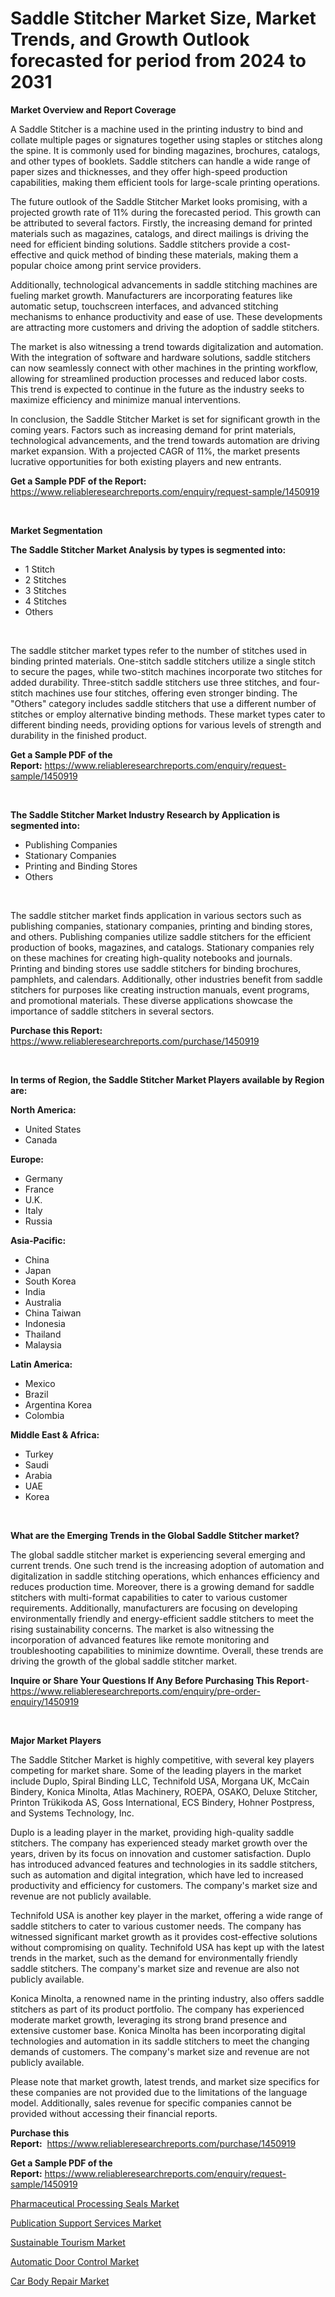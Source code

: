 <p><h1>Saddle Stitcher Market Size, Market Trends, and Growth Outlook forecasted for period from 2024 to 2031</h1></p><p><strong>Market Overview and Report Coverage</strong></p>
<p><p>A Saddle Stitcher is a machine used in the printing industry to bind and collate multiple pages or signatures together using staples or stitches along the spine. It is commonly used for binding magazines, brochures, catalogs, and other types of booklets. Saddle stitchers can handle a wide range of paper sizes and thicknesses, and they offer high-speed production capabilities, making them efficient tools for large-scale printing operations.</p><p>The future outlook of the Saddle Stitcher Market looks promising, with a projected growth rate of 11% during the forecasted period. This growth can be attributed to several factors. Firstly, the increasing demand for printed materials such as magazines, catalogs, and direct mailings is driving the need for efficient binding solutions. Saddle stitchers provide a cost-effective and quick method of binding these materials, making them a popular choice among print service providers.</p><p>Additionally, technological advancements in saddle stitching machines are fueling market growth. Manufacturers are incorporating features like automatic setup, touchscreen interfaces, and advanced stitching mechanisms to enhance productivity and ease of use. These developments are attracting more customers and driving the adoption of saddle stitchers.</p><p>The market is also witnessing a trend towards digitalization and automation. With the integration of software and hardware solutions, saddle stitchers can now seamlessly connect with other machines in the printing workflow, allowing for streamlined production processes and reduced labor costs. This trend is expected to continue in the future as the industry seeks to maximize efficiency and minimize manual interventions.</p><p>In conclusion, the Saddle Stitcher Market is set for significant growth in the coming years. Factors such as increasing demand for print materials, technological advancements, and the trend towards automation are driving market expansion. With a projected CAGR of 11%, the market presents lucrative opportunities for both existing players and new entrants.</p></p>
<p><strong>Get a Sample PDF of the Report:</strong> <a href="https://www.reliableresearchreports.com/enquiry/request-sample/1450919">https://www.reliableresearchreports.com/enquiry/request-sample/1450919</a></p>
<p>&nbsp;</p>
<p><strong>Market Segmentation</strong></p>
<p><strong>The Saddle Stitcher Market Analysis by types is segmented into:</strong></p>
<p><ul><li>1 Stitch</li><li>2 Stitches</li><li>3 Stitches</li><li>4 Stitches</li><li>Others</li></ul></p>
<p>&nbsp;</p>
<p><p>The saddle stitcher market types refer to the number of stitches used in binding printed materials. One-stitch saddle stitchers utilize a single stitch to secure the pages, while two-stitch machines incorporate two stitches for added durability. Three-stitch saddle stitchers use three stitches, and four-stitch machines use four stitches, offering even stronger binding. The "Others" category includes saddle stitchers that use a different number of stitches or employ alternative binding methods. These market types cater to different binding needs, providing options for various levels of strength and durability in the finished product.</p></p>
<p><strong>Get a Sample PDF of the Report:</strong>&nbsp;<a href="https://www.reliableresearchreports.com/enquiry/request-sample/1450919">https://www.reliableresearchreports.com/enquiry/request-sample/1450919</a></p>
<p>&nbsp;</p>
<p><strong>The Saddle Stitcher Market Industry Research by Application is segmented into:</strong></p>
<p><ul><li>Publishing Companies</li><li>Stationary Companies</li><li>Printing and Binding Stores</li><li>Others</li></ul></p>
<p>&nbsp;</p>
<p><p>The saddle stitcher market finds application in various sectors such as publishing companies, stationary companies, printing and binding stores, and others. Publishing companies utilize saddle stitchers for the efficient production of books, magazines, and catalogs. Stationary companies rely on these machines for creating high-quality notebooks and journals. Printing and binding stores use saddle stitchers for binding brochures, pamphlets, and calendars. Additionally, other industries benefit from saddle stitchers for purposes like creating instruction manuals, event programs, and promotional materials. These diverse applications showcase the importance of saddle stitchers in several sectors.</p></p>
<p><strong>Purchase this Report:</strong>&nbsp; <a href="https://www.reliableresearchreports.com/purchase/1450919">https://www.reliableresearchreports.com/purchase/1450919</a></p>
<p>&nbsp;</p>
<p><strong>In terms of Region, the Saddle Stitcher Market Players available by Region are:</strong></p>
<p>
    <p> <strong> North America: </strong>
        <ul>
            <li>United States</li>
            <li>Canada</li>
        </ul>
        </p> 
    <p> <strong> Europe: </strong>
        <ul>
            <li>Germany</li>
            <li>France</li>
            <li>U.K.</li>
            <li>Italy</li>
            <li>Russia</li>
        </ul>
        </p> 
    <p> <strong> Asia-Pacific: </strong>
        <ul>
            <li>China</li>
            <li>Japan</li>
            <li>South Korea</li>
            <li>India</li>
            <li>Australia</li>
            <li>China Taiwan</li>
            <li>Indonesia</li>
            <li>Thailand</li>
            <li>Malaysia</li>
        </ul>
        </p> 
    <p> <strong> Latin America: </strong>
        <ul>
            <li>Mexico</li>
            <li>Brazil</li>
            <li>Argentina Korea</li>
            <li>Colombia</li>
        </ul>
        </p> 
    <p> <strong> Middle East & Africa: </strong>
        <ul>
            <li>Turkey</li>
            <li>Saudi</li>
            <li>Arabia</li>
            <li>UAE</li>
            <li>Korea</li>
        </ul>
    </p>
    </p>
<p>&nbsp;</p>
<p><strong>What are the Emerging Trends in the Global Saddle Stitcher market?</strong></p>
<p><p>The global saddle stitcher market is experiencing several emerging and current trends. One such trend is the increasing adoption of automation and digitalization in saddle stitching operations, which enhances efficiency and reduces production time. Moreover, there is a growing demand for saddle stitchers with multi-format capabilities to cater to various customer requirements. Additionally, manufacturers are focusing on developing environmentally friendly and energy-efficient saddle stitchers to meet the rising sustainability concerns. The market is also witnessing the incorporation of advanced features like remote monitoring and troubleshooting capabilities to minimize downtime. Overall, these trends are driving the growth of the global saddle stitcher market.</p></p>
<p><strong>Inquire or Share Your Questions If Any Before Purchasing This Report</strong>- <a href="https://www.reliableresearchreports.com/enquiry/pre-order-enquiry/1450919">https://www.reliableresearchreports.com/enquiry/pre-order-enquiry/1450919</a></p>
<p>&nbsp;</p>
<p><strong>Major Market Players</strong></p>
<p><p>The Saddle Stitcher Market is highly competitive, with several key players competing for market share. Some of the leading players in the market include Duplo, Spiral Binding LLC, Technifold USA, Morgana UK, McCain Bindery, Konica Minolta, Atlas Machinery, ROEPA, OSAKO, Deluxe Stitcher, Printon Trükikoda AS, Goss International, ECS Bindery, Hohner Postpress, and Systems Technology, Inc.</p><p>Duplo is a leading player in the market, providing high-quality saddle stitchers. The company has experienced steady market growth over the years, driven by its focus on innovation and customer satisfaction. Duplo has introduced advanced features and technologies in its saddle stitchers, such as automation and digital integration, which have led to increased productivity and efficiency for customers. The company's market size and revenue are not publicly available.</p><p>Technifold USA is another key player in the market, offering a wide range of saddle stitchers to cater to various customer needs. The company has witnessed significant market growth as it provides cost-effective solutions without compromising on quality. Technifold USA has kept up with the latest trends in the market, such as the demand for environmentally friendly saddle stitchers. The company's market size and revenue are also not publicly available.</p><p>Konica Minolta, a renowned name in the printing industry, also offers saddle stitchers as part of its product portfolio. The company has experienced moderate market growth, leveraging its strong brand presence and extensive customer base. Konica Minolta has been incorporating digital technologies and automation in its saddle stitchers to meet the changing demands of customers. The company's market size and revenue are not publicly available.</p><p>Please note that market growth, latest trends, and market size specifics for these companies are not provided due to the limitations of the language model. Additionally, sales revenue for specific companies cannot be provided without accessing their financial reports.</p></p>
<p><strong>Purchase this Report:</strong>&nbsp;&nbsp;<a href="https://www.reliableresearchreports.com/purchase/1450919">https://www.reliableresearchreports.com/purchase/1450919</a></p>
<p></p>
<p><strong>Get a Sample PDF of the Report:</strong>&nbsp;<a href="https://www.reliableresearchreports.com/enquiry/request-sample/1450919">https://www.reliableresearchreports.com/enquiry/request-sample/1450919</a></p>
<p><p><a href="https://github.com/lylyparadise/Market-Research-Report-List-1/blob/main/pharmaceutical-processing-seals-market.md">Pharmaceutical Processing Seals Market</a></p><p><a href="https://medium.com/@sharonmurphy49/publication-support-services-market-insights-into-market-cagr-market-trends-and-growth-b0fd9cbe68d7">Publication Support Services Market</a></p><p><a href="https://medium.com/@sharonmurphy49/sustainable-tourism-market-share-evolution-and-market-growth-trends-2023-2030-daa8c626223b">Sustainable Tourism Market</a></p><p><a href="https://github.com/bmorecock/Market-Research-Report-List-1/blob/main/automatic-door-control-market.md">Automatic Door Control Market</a></p><p><a href="https://medium.com/@sharonmurphy49/car-body-repair-market-size-reveals-the-best-marketing-channels-in-global-industry-d6f100ed4fa3">Car Body Repair Market</a></p></p>